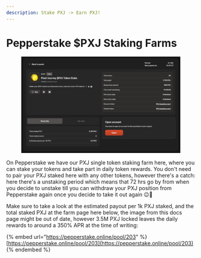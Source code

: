 ```yaml
---
description: Stake PXJ -> Earn PXJ!
---
```


# Pepperstake $PXJ Staking Farms

<figure><img src="../../../../.gitbook/assets/image (98).png" alt=""><figcaption></figcaption></figure>

On Pepperstake we have our PXJ single token staking farm here, where you can stake your tokens and take part in daily token rewards. You don't need to pair your PXJ staked here with any other tokens, however there's a catch: here there's a unstaking period which means that 72 hrs go by from when you decide to unstake till you can withdraw your PXJ position from Pepperstake again once you decide to take it out again 😉👀

Make sure to take a look at the estimated payout per 1k PXJ staked, and the total staked PXJ at the farm page here below, the image from this docs page might be out of date, however 3.5M PXJ locked leaves the daily rewards to around a 350% APR at the time of writing:

{% embed url="https://pepperstake.online/pool/203" %}
[https://pepperstake.online/pool/203](https://pepperstake.online/pool/203)
{% endembed %}
